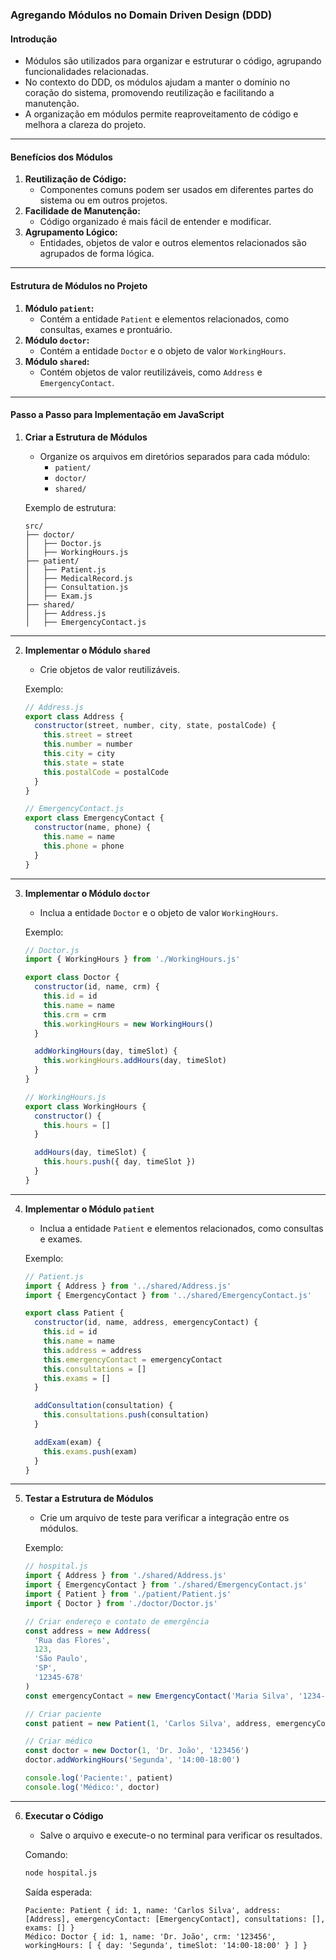 ### Agregando Módulos no Domain Driven Design (DDD)

#### Introdução

- Módulos são utilizados para organizar e estruturar o código, agrupando funcionalidades relacionadas.
- No contexto do DDD, os módulos ajudam a manter o domínio no coração do sistema, promovendo reutilização e facilitando a manutenção.
- A organização em módulos permite reaproveitamento de código e melhora a clareza do projeto.

---

#### Benefícios dos Módulos

1. **Reutilização de Código:**
   - Componentes comuns podem ser usados em diferentes partes do sistema ou em outros projetos.
2. **Facilidade de Manutenção:**
   - Código organizado é mais fácil de entender e modificar.
3. **Agrupamento Lógico:**
   - Entidades, objetos de valor e outros elementos relacionados são agrupados de forma lógica.

---

#### Estrutura de Módulos no Projeto

1. **Módulo `patient`:**
   - Contém a entidade `Patient` e elementos relacionados, como consultas, exames e prontuário.
2. **Módulo `doctor`:**
   - Contém a entidade `Doctor` e o objeto de valor `WorkingHours`.
3. **Módulo `shared`:**
   - Contém objetos de valor reutilizáveis, como `Address` e `EmergencyContact`.

---

#### Passo a Passo para Implementação em JavaScript

1. **Criar a Estrutura de Módulos**

   - Organize os arquivos em diretórios separados para cada módulo:
     - `patient/`
     - `doctor/`
     - `shared/`

   Exemplo de estrutura:

   ```
   src/
   ├── doctor/
   │   ├── Doctor.js
   │   ├── WorkingHours.js
   ├── patient/
   │   ├── Patient.js
   │   ├── MedicalRecord.js
   │   ├── Consultation.js
   │   ├── Exam.js
   ├── shared/
   │   ├── Address.js
   │   ├── EmergencyContact.js
   ```

---

2. **Implementar o Módulo `shared`**

   - Crie objetos de valor reutilizáveis.

   Exemplo:

   ```javascript
   // Address.js
   export class Address {
     constructor(street, number, city, state, postalCode) {
       this.street = street
       this.number = number
       this.city = city
       this.state = state
       this.postalCode = postalCode
     }
   }

   // EmergencyContact.js
   export class EmergencyContact {
     constructor(name, phone) {
       this.name = name
       this.phone = phone
     }
   }
   ```

---

3. **Implementar o Módulo `doctor`**

   - Inclua a entidade `Doctor` e o objeto de valor `WorkingHours`.

   Exemplo:

   ```javascript
   // Doctor.js
   import { WorkingHours } from './WorkingHours.js'

   export class Doctor {
     constructor(id, name, crm) {
       this.id = id
       this.name = name
       this.crm = crm
       this.workingHours = new WorkingHours()
     }

     addWorkingHours(day, timeSlot) {
       this.workingHours.addHours(day, timeSlot)
     }
   }

   // WorkingHours.js
   export class WorkingHours {
     constructor() {
       this.hours = []
     }

     addHours(day, timeSlot) {
       this.hours.push({ day, timeSlot })
     }
   }
   ```

---

4. **Implementar o Módulo `patient`**

   - Inclua a entidade `Patient` e elementos relacionados, como consultas e exames.

   Exemplo:

   ```javascript
   // Patient.js
   import { Address } from '../shared/Address.js'
   import { EmergencyContact } from '../shared/EmergencyContact.js'

   export class Patient {
     constructor(id, name, address, emergencyContact) {
       this.id = id
       this.name = name
       this.address = address
       this.emergencyContact = emergencyContact
       this.consultations = []
       this.exams = []
     }

     addConsultation(consultation) {
       this.consultations.push(consultation)
     }

     addExam(exam) {
       this.exams.push(exam)
     }
   }
   ```

---

5. **Testar a Estrutura de Módulos**

   - Crie um arquivo de teste para verificar a integração entre os módulos.

   Exemplo:

   ```javascript
   // hospital.js
   import { Address } from './shared/Address.js'
   import { EmergencyContact } from './shared/EmergencyContact.js'
   import { Patient } from './patient/Patient.js'
   import { Doctor } from './doctor/Doctor.js'

   // Criar endereço e contato de emergência
   const address = new Address(
     'Rua das Flores',
     123,
     'São Paulo',
     'SP',
     '12345-678'
   )
   const emergencyContact = new EmergencyContact('Maria Silva', '1234-5678')

   // Criar paciente
   const patient = new Patient(1, 'Carlos Silva', address, emergencyContact)

   // Criar médico
   const doctor = new Doctor(1, 'Dr. João', '123456')
   doctor.addWorkingHours('Segunda', '14:00-18:00')

   console.log('Paciente:', patient)
   console.log('Médico:', doctor)
   ```

---

6. **Executar o Código**

   - Salve o arquivo e execute-o no terminal para verificar os resultados.

   Comando:

   ```bash
   node hospital.js
   ```

   Saída esperada:

   ```
   Paciente: Patient { id: 1, name: 'Carlos Silva', address: [Address], emergencyContact: [EmergencyContact], consultations: [], exams: [] }
   Médico: Doctor { id: 1, name: 'Dr. João', crm: '123456', workingHours: [ { day: 'Segunda', timeSlot: '14:00-18:00' } ] }
   ```
